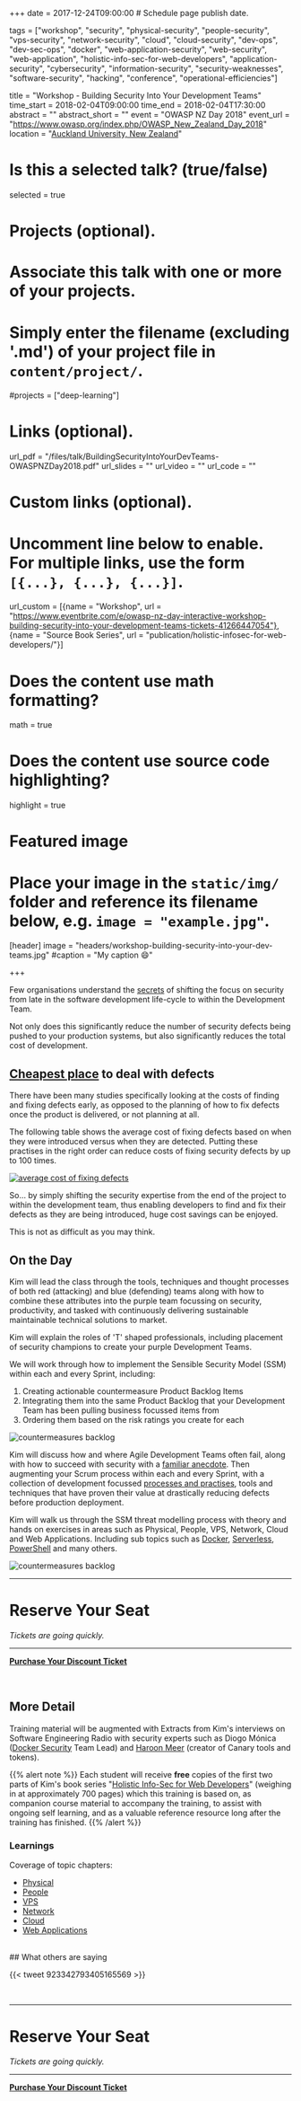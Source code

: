 +++
date = 2017-12-24T09:00:00  # Schedule page publish date.

tags = ["workshop", "security", "physical-security", "people-security", "vps-security", "network-security", "cloud", "cloud-security", "dev-ops", "dev-sec-ops", "docker", "web-application-security", "web-security", "web-application", "holistic-info-sec-for-web-developers", "application-security", "cybersecurity", "information-security", "security-weaknesses", "software-security", "hacking", "conference", "operational-efficiencies"]

title = "Workshop - Building Security Into Your Development Teams"
time_start = 2018-02-04T09:00:00
time_end = 2018-02-04T17:30:00
abstract = ""
abstract_short = ""
event = "OWASP NZ Day 2018"
event_url = "https://www.owasp.org/index.php/OWASP_New_Zealand_Day_2018"
location = "[Auckland University, New Zealand](https://www.google.com/maps/place/Owen+G+Glenn+Building+12+Grafton+Road/@-36.8528203,174.770224,17z/data=!4m6!1m3!3m2!1s0x0000000000000000:0x0205ad91287ba364!2sUniversity+of+Auckland+Graduate+School+of+Enterprise!3m1!1s0x0000000000000000:0xc9d224e5921a6690)"

# Is this a selected talk? (true/false)
selected = true

# Projects (optional).
#   Associate this talk with one or more of your projects.
#   Simply enter the filename (excluding '.md') of your project file in `content/project/`.
#projects = ["deep-learning"]

# Links (optional).
url_pdf = "/files/talk/BuildingSecurityIntoYourDevTeams-OWASPNZDay2018.pdf"
url_slides = ""
url_video = ""
url_code = ""

# Custom links (optional).
#   Uncomment line below to enable. For multiple links, use the form `[{...}, {...}, {...}]`.
url_custom = [{name = "Workshop", url = "https://www.eventbrite.com/e/owasp-nz-day-interactive-workshop-building-security-into-your-development-teams-tickets-41266447054"}, {name = "Source Book Series", url = "publication/holistic-infosec-for-web-developers/"}]


# Does the content use math formatting?
math = true

# Does the content use source code highlighting?
highlight = true

# Featured image
# Place your image in the `static/img/` folder and reference its filename below, e.g. `image = "example.jpg"`.
[header]
image = "headers/workshop-building-security-into-your-dev-teams.jpg"
#caption = "My caption :smile:"

+++


Few organisations understand the [secrets](/talk/all-day-devops--talk-secrets-of-a-high-performance-security-focussed-agile-team) of shifting the focus on security from late in the software development life-cycle to within the Development Team.

Not only does this significantly reduce the number of security defects being pushed to your production systems, but also significantly reduces the total cost of development.

## [Cheapest place](https://f0.holisticinfosecforwebdevelopers.com/chap06.html#leanpub-auto-cheapest-place-to-deal-with-defects) to deal with defects

There have been many studies specifically looking at the costs of finding and fixing defects early, as opposed to the planning of how to fix defects once the product is delivered, or not planning at all.

The following table shows the average cost of fixing defects based on when they were introduced versus when they are detected. Putting these practises in the right order can reduce costs of fixing security defects by up to 100 times.

[![average cost of fixing defects](/img/project/AverageCostOfFixingDefects.png)](https://f0.holisticinfosecforwebdevelopers.com/chap06.html#leanpub-auto-cheapest-place-to-deal-with-defects)

So... by simply shifting the security expertise from the end of the project to within the development team, thus enabling developers to find and fix their defects as they are being introduced, huge cost savings can be enjoyed.

This is not as difficult as you may think.

## On the Day

Kim will lead the class through the tools, techniques and thought processes of both red (attacking) and blue (defending) teams along with how to combine these attributes into the purple team focussing on security, productivity, and tasked with continuously delivering sustainable maintainable technical solutions to market.

Kim will explain the roles of 'T' shaped professionals, including placement of security champions to create your purple Development Teams.

We will work through how to implement the Sensible Security Model (SSM) within each and every Sprint, including:

1. Creating actionable countermeasure Product Backlog Items
2. Integrating them into the same Product Backlog that your Development Team has been pulling business focussed items from
3. Ordering them based on the risk ratings you create for each

![countermeasures backlog](/img/project/Countermeasures-Backlog.jpg)

Kim will discuss how and where Agile Development Teams often fail, along with how to succeed with security with a [familiar anecdote](https://f0.holisticinfosecforwebdevelopers.com/chap06.html#leanpub-auto-how-and-why-many-software-development-shops-fail). Then augmenting your Scrum process within each and every Sprint, with a collection of development focussed [processes and practises](http://f0.holisticinfosecforwebdevelopers.com/chap06.html#process-and-practises-agile-development-and-practices), tools and techniques that have proven their value at drastically reducing defects before production deployment.

Kim will walk us through the SSM threat modelling process with theory and hands on exercises in areas such as Physical, People, VPS, Network, Cloud and Web Applications. Including sub topics such as [Docker](/publication/docker-security/), [Serverless](https://f1.holisticinfosecforwebdevelopers.com/chap05.html#cloud-countermeasures-serverless), [PowerShell](/talk/isig-2017-workshop-windows-exploitation-and-persistence-with-ps/) and many others.

![countermeasures backlog](/img/project/SSM.jpg)

---

# Reserve Your Seat

_Tickets are going quickly._

---

<a class="btn btn-primary btn-outline" href="https://www.eventbrite.com/e/owasp-nz-day-interactive-workshop-building-security-into-your-development-teams-tickets-41266447054" target="_blank"><b>Purchase Your Discount Ticket</b></a>

<br>

## More Detail</h4>

Training material will be augmented with Extracts from Kim's interviews on Software Engineering Radio with security experts such as Diogo Mónica ([Docker Security](/publication/ser-podcast-docker-security/) Team Lead) and [Haroon Meer](/publication/ser-podcast-network-security) (creator of Canary tools and tokens).

{{% alert note %}}
Each student will receive **free** copies of the first two parts of Kim's book series "[Holistic Info-Sec for Web Developers](/publication/holistic-infosec-for-web-developers/)" (weighing in at approximately 700 pages) which this training is based on, as companion course material to accompany the training, to assist with ongoing self learning, and as a valuable reference resource long after the training has finished.
{{% /alert %}}

### Learnings

Coverage of topic chapters:

* [Physical](http://f0.holisticinfosecforwebdevelopers.com/chap07.html#physical)
* [People](http://f0.holisticinfosecforwebdevelopers.com/chap08.html#people)
* [VPS](http://f1.holisticinfosecforwebdevelopers.com/chap03.html#vps)
* [Network](http://f1.holisticinfosecforwebdevelopers.com/chap04.html#network)
* [Cloud](http://f1.holisticinfosecforwebdevelopers.com/chap05.html#cloud)
* [Web Applications](http://f1.holisticinfosecforwebdevelopers.com/chap06.html#web-applications)

<br>
## What others are saying


{{< tweet 923342793405165569 >}}

<br>

---

# Reserve Your Seat

_Tickets are going quickly._

---

<a class="btn btn-primary btn-outline" href="https://www.eventbrite.com/e/owasp-nz-day-interactive-workshop-building-security-into-your-development-teams-tickets-41266447054" target="_blank"><b>Purchase Your Discount Ticket</b></a>

<br>


